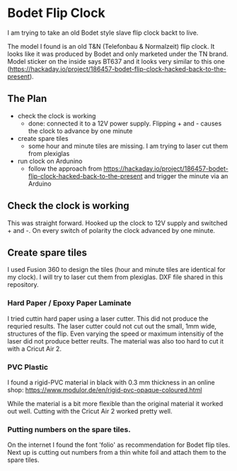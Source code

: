 # Bodet Flip Clock

I am trying to take an old Bodet style slave flip clock backt to live.

The model I found is an old T&N (Telefonbau & Normalzeit) flip clock. It looks like it was produced by Bodet and only marketed under the TN brand. Model sticker on the inside says BT637 and it looks very similar to this one (https://hackaday.io/project/186457-bodet-flip-clock-hacked-back-to-the-present).

## The Plan

* check the clock is working
  * done: connected it to a 12V power supply. Flipping + and - causes the clock to advance by one minute
* create spare tiles
  * some hour and minute tiles are missing. I am trying to laser cut them from plexiglas
* run clock on Ardunino
  * follow the approach from https://hackaday.io/project/186457-bodet-flip-clock-hacked-back-to-the-present and trigger the minute via an Arduino

## Check the clock is working

This was straight forward. Hooked up the clock to 12V supply and switched + and -. On every switch of polarity the clock advanced by one minute.

## Create spare tiles

I used Fusion 360 to design the tiles (hour and minute tiles are identical for my clock). I will try to laser cut them from plexiglas. DXF file shared in this repository.

### Hard Paper / Epoxy Paper Laminate

I tried cuttin hard paper using a laser cutter. This did not produce the requried results. The laser cutter could not cut out the small, 1mm wide, structures of the flip. Even varying the speed or maximum intensitiy of the laser did not produce better reults. The material was also too hard to cut it with a Cricut Air 2.

### PVC Plastic

I found a rigid-PVC material in black with 0.3 mm thickness in an online shop: https://www.modulor.de/en/rigid-pvc-opaque-coloured.html

While the material is a bit more flexible than the original material it worked out well. Cutting with the Cricut Air 2 worked pretty well.

### Putting numbers on the spare tiles.

On the internet I found the font 'folio' as recommendation for Bodet flip tiles. Next up is cutting out numbers from a thin white foil and attach them to the spare tiles. 
